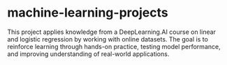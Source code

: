# machine-learning-projects
This project applies knowledge from a DeepLearning.AI course on linear and logistic regression by working with online datasets. The goal is to reinforce learning through hands-on practice, testing model performance, and improving understanding of real-world applications.

